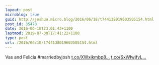 ```yaml
---
layout: post
microblog: true
guid: http://joshua.micro.blog/2016/06/18/t744138019603505154.html
post_id: 35478
date: 2016-06-18T23:01:43+1100
lastmod: 2019-07-30T17:41:22+1100
type: post
url: /2016/06/18/t744138019603505154.html
---
```

Vas and Felicia #marriedbyjosh [t.co/XWxikmbp8...](https://t.co/XWxikmbp8A) [t.co/SxWIwjfvL...](https://t.co/SxWIwjfvLM)
